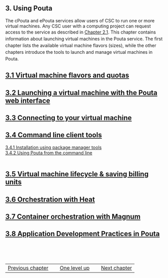 ## 3. Using Pouta

The cPouta and ePouta  services allow users of CSC to  run one or more
virtual machines.  Any  CSC user with a computing  project can request
access   to  the   service  as   described  in   [Chapter  2.1]. <span
style="line-height:  1.5;">This  chapter  contains  information  about
launching virtual  machines in  the Pouta  service. The  first chapter
lists the available  virtual machine flavors (sizes),  while the other
chapters introduce the tools to  launch and manage virtual machines in
Pouta.</span>

## [3.1 Virtual machine flavors and quotas]

## [3.2 Launching a virtual machine with the Pouta web interface]

## [3.3 Connecting to your virtual machine]

## [3.4 Command line client tools]

[3.4.1 Installation using package manager tools][]  
[3.4.2 Using Pouta from the command line]  
 

## [3.5 Virtual machine lifecycle & saving billing units]

## [3.6 Orchestration with Heat]

## [3.7 Container orchestration with Magnum]

## [3.8 Application Development Practices in Pouta]

 

 

|                    | | | | |
|--------------------|-----|----------------|-----|--------------------------------------------------------|
| [Previous chapter] |     | [One level up] |     | [Next chapter][3.1 Virtual machine flavors and quotas] |

 

 

  [Chapter 2.1]: https://research.csc.fi/pouta-application
  [3.1 Virtual machine flavors and quotas]: https://research.csc.fi/pouta-flavours
  [3.2 Launching a virtual machine with the Pouta web interface]: https://research.csc.fi/pouta-getting-started
  [3.3 Connecting to your virtual machine]: https://research.csc.fi/pouta-connecting-a-virtual-machine
  [3.4 Command line client tools]: https://research.csc.fi/pouta-command-line-tools
  [3.4.1 Installation using package manager tools]: https://research.csc.fi/pouta-install-client
  [3.4.2 Using Pouta from the command line]: https://research.csc.fi/pouta-client-usage
  [3.5 Virtual machine lifecycle & saving billing units]: https://research.csc.fi/pouta-vm-lifecycle
  [3.6 Orchestration with Heat]: https://research.csc.fi/pouta-orchestration-with-heat
  [3.7 Container orchestration with Magnum]: https://research.csc.fi/pouta-container-orchestration
  [3.8 Application Development Practices in Pouta]: https://research.csc.fi/application-development-in-pouta
  [Previous chapter]: https://research.csc.fi/pouta-accounting
  [One level up]: https://research.csc.fi/pouta-user-guide
